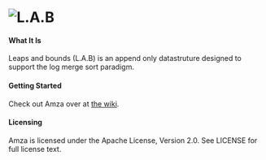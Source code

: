 ![L.A.B](https://github.com/jivesoftware/leaps-n-bounds/wiki/images/lab-logo.png)
=========

#### What It Is
 Leaps and bounds (L.A.B) is an append only datastruture designed to support the log merge sort paradigm.


 
#### Getting Started
Check out Amza over at [the wiki](https://github.com/jivesoftware/leaps-n-bounds/wiki).

#### Licensing
Amza is licensed under the Apache License, Version 2.0. See LICENSE for full license text.
